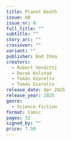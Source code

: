 ```yaml
---
title: Planet Death
issue: 0A
issue_nr: 0
full_title: ""
subtitle: ""
story_arc: ""
crossover: ""
variant: ""
publisher: Bad Idea
creators:
  - Robert Venditti
  - Derek Kolstad
  - Tomás Giorello
  - Tomás Giorello
release_date: Apr 2025
release_year: 2025
genre:
  - Science Fiction
format: Comic
pages: 32
signed_by: ""
price: 7.50
---
```

